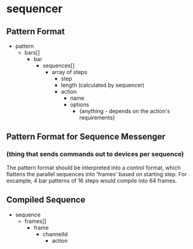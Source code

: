 # sequencer


## Pattern Format

- pattern
  - bars[]
    - bar
      - sequences[]
        - array of steps
          - step             
          - length           (calculated by sequencer)
          - action
            - name
            - options
              - {anything - depends on the action's requirements}

## Pattern Format for Sequence Messenger 
### (thing that sends commands out to devices per sequence)

The pattern format should be interpreted into a control format, which flattens the parallel sequences into 'frames' based on starting step. For excample, 4 bar patterns of 16 steps would compile into 64 frames.

## Compiled Sequence

- sequence
  - frames[]
    - frame
      - channelId
        - action
